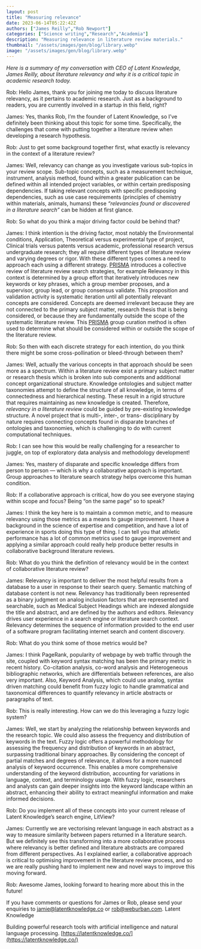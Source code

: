 ```yaml
---
layout: post
title: "Measuring relevance"
date: 2023-06-14T05:22:42Z
authors: ["James Reilly","Rob Newport"]
categories: ["Science writing","Research","Academia"]
description: "Measuring relevance in literature review materials."
thumbnail: "/assets/images/gen/blog/library.webp"
image: "/assets/images/gen/blog/library.webp"
---
```


_Here is a summary of my conversation with CEO of Latent Knowledge, James Reilly, about literature relevancy and why it is a critical topic in academic research today._

Rob: Hello James, thank you for joining me today to discuss literature relevancy, as it pertains to academic research. Just as a background to readers, you are currently involved in a startup in this field, right?

James: Yes, thanks Rob, I’m the founder of Latent Knowledge, so I’ve definitely been thinking about this topic for some time. Specifically, the challenges that come with putting together a literature review when developing a research hypothesis.

Rob: Just to get some background together first, what exactly is relevancy in the context of a literature review?

James: Well, relevancy can change as you investigate various sub-topics in your review scope. Sub-topic concepts, such as a measurement technique, instrument, analysis method, found within a greater publication can be defined within all intended project variables, or within certain predisposing dependencies. If taking relevant concepts with specific predisposing dependencies, such as use case requirements (principles of chemistry within materials, animals, humans) these _“relevancies found or discovered in a literature search”_ can be hidden at first glance.

Rob: So what do you think a major driving factor could be behind that?

James: I think intention is the driving factor, most notably the Environmental conditions, Application, Theoretical versus experimental type of project, Clinical trials versus patents versus academic, professional research versus undergraduate research; they all require different types of literature review and varying degrees or rigor. With these different types comes a need to approach each using a different strategy. [PRISMA](http://www.prisma-statement.org/) introduces a collective review of literature review search strategies, for example Relevancy in this context is determined by a group effort that iteratively introduces new keywords or key phrases, which a group member proposes, and a supervisor, group lead, or group consensus validate. This proposition and validation activity is systematic iteration until all potentially relevant concepts are considered. Concepts are deemed irrelevant because they are not connected to the primary subject matter, research thesis that is being considered, or because they are fundamentally outside the scope of the systematic literature review. This [PRISMA](http://www.prisma-statement.org/) group curation method is often used to determine what should be considered within or outside the scope of the literature review.

Rob: So then with each discrete strategy for each intention, do you think there might be some cross-pollination or bleed-through between them?

James: Well, actually the various concepts in that approach should be seen more as a spectrum. Within a literature review exist a primary subject matter or research thesis which is broken into sub components and additional concept organizational structure. Knowledge ontologies and subject matter taxonomies attempt to define the structure of all knowledge, in terms of connectedness and hierarchical nesting. These result in a rigid structure that requires maintaining as new knowledge is created. Therefore, _relevancy in a literature review_ could be guided by pre-existing knowledge structure. A novel project that is multi-, inter-, or trans- disciplinary by nature requires connecting concepts found in disparate branches of ontologies and taxonomies, which is challenging to do with current computational techniques.

Rob: I can see how this would be really challenging for a researcher to juggle, on top of exploratory data analysis and methodology development!

James: Yes, mastery of disparate and specific knowledge differs from person to person — which is why a collaborative approach is important. Group approaches to literature search strategy helps overcome this human condition.

Rob: If a collaborative approach is critical, how do you see everyone staying within scope and focus? Being “on the same page” so to speak?

James: I think the key here is to maintain a common metric, and to measure relevancy using those metrics as a means to gauge improvement. I have a background in the science of expertise and competition, and have a lot of experience in sports doing this type of thing. I can tell you that athletic performance has a lot of common metrics used to gauge improvement and applying a similar approach could really help produce better results in collaborative background literature reviews.

Rob: What do you think the definition of relevancy would be in the context of collaborative literature review?

James: Relevancy is important to deliver the most helpful results from a database to a user in response to their search query. Semantic matching of database content is not new. Relevancy has traditionally been represented as a binary judgment on analog inclusion factors that are represented and searchable, such as Medical Subject Headings which are indexed alongside the title and abstract, and are defined by the authors and editors. Relevancy drives user experience in a search engine or literature search context. Relevancy determines the sequence of information provided to the end user of a software program facilitating internet search and content discovery.

Rob: What do you think some of those metrics would be?

James: I think PageRank, popularity of webpage by web traffic through the site, coupled with keyword syntax matching has been the primary metric in recent history. Co-citation analysis, co-word analysis and Heterogeneous bibliographic networks, which are differentials between references, are also very important. Also, Keyword Analysis, which could use analog, syntax driven matching could benefit from fuzzy logic to handle grammatical and taxonomical differences to quantify relevancy in article abstracts or paragraphs of text.

Rob: This is really interesting. How can we do this leveraging a fuzzy logic system?

James: Well, we start by analyzing the relationship between keywords and the research topic. We could also assess the frequency and distribution of keywords in the text. Fuzzy logic offers a powerful methodology for assessing the frequency and distribution of keywords in an abstract, surpassing traditional binary approaches. By considering the concept of partial matches and degrees of relevance, it allows for a more nuanced analysis of keyword occurrence. This enables a more comprehensive understanding of the keyword distribution, accounting for variations in language, context, and terminology usage. With fuzzy logic, researchers and analysts can gain deeper insights into the keyword landscape within an abstract, enhancing their ability to extract meaningful information and make informed decisions.

Rob: Do you implement all of these concepts into your current release of Latent Knowledge’s search engine, LitView?

James: Currently we are vectorising relevant language in each abstract as a way to measure similarity between papers returned in a literature search. But we definitely see this transforming into a more collaborative process where relevancy is better defined and literature abstracts are compared from different perspectives. As I explained earlier, a collaborative approach is critical to optimising improvement in the literature review process, and so we are really pushing hard to implement new and novel ways to improve this moving forward.

Rob: Awesome James, looking forward to hearing more about this in the future!

If you have comments or questions for James or Rob, please send your enquiries to jamie@latentknowledge.co or rob@weburban.com.
Latent Knowledge

Building powerful research tools with artificial intelligence and natural language processing.
[https://latentknowledge.co/](https://latentknowledge.co/)
